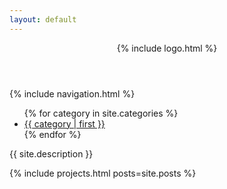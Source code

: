 ```yaml
---
layout: default
---
```


<header class="header header-fixed">
  {% include logo.html %}
</header>
{% include navigation.html %}
<ul class="navigation navigation-top">
  {% for category in site.categories %}
    <li class="navigation-item">
      <a href="#" class="filter-item-link" data-category="{{ category | first | downcase }}">
        {{ category | first }}
      </a>
    </li>
  {% endfor %}
</ul>
<p class="introduction">
  {{ site.description }}
</p>
{% include projects.html posts=site.posts %}
